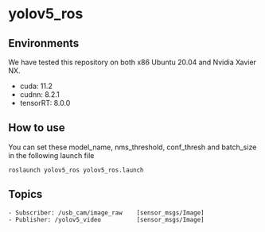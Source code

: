 # yolov5_ros

## Environments
We have tested this repository on both x86 Ubuntu 20.04 and Nvidia Xavier NX. 
- cuda: 11.2
- cudnn: 8.2.1
- tensorRT: 8.0.0

## How to use
You can set these model_name, nms_threshold, conf_thresh and batch_size in the following launch file
```
roslaunch yolov5_ros yolov5_ros.launch 
```

## Topics
    - Subscriber: /usb_cam/image_raw    [sensor_msgs/Image]
    - Publisher: /yolov5_video          [sensor_msgs/Image]